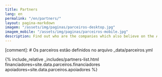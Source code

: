 ```yaml
---
title: Partners
lang: en
permalink: "/en/partners/"
layout: pagina-markdown
imagem: "/assets/img/paginas/parceiros-desktop.jpg"
imagem_mobile: "/assets/img/paginas/parceiros-mobile.jpg"
description: Find out who are the companies which also believe on the Amazon children’s empowerment and support this cause.
---
```


[comment]: # Os parceiros estão definidos no arquivo _data/parceiros.yml

{% include_relative _includes/partners-list.html
  financiadores=site.data.parceiros.financiadores
  apoiadores=site.data.parceiros.apoiadores
%}